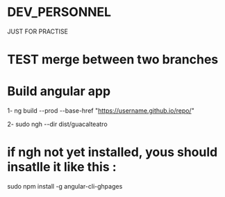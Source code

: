 # DEV_PERSONNEL
JUST FOR PRACTISE
# TEST merge between two branches

# Build angular app
1- ng build --prod --base-href "https://username.github.io/repo/"

2- sudo ngh --dir dist/guacalteatro
 
 # if ngh not yet installed, yous should insatlle it like this : 
 
   sudo npm install -g angular-cli-ghpages
